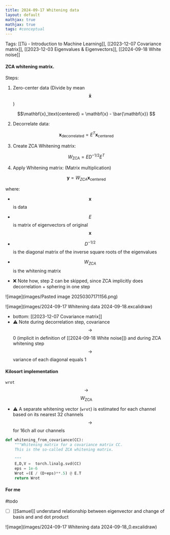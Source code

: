 ```yaml
---
title: 2024-09-17 Whitening data
layout: default 
mathjax: true
mathjax: true
tags: #conceptual
---
```

Tags: [[Tü - Introduction to Machine Learning]], [[2023-12-07 Covariance matrix]], [[2023-12-03 Eigenvalues & Eigenvectors]], [[2024-09-18 White noise]]

#### ZCA whitening matrix.

Steps:
1. Zero-center data (Divide by mean $$\mathbf{\bar{x}}$$)

$$\mathbf{x}_\text{centered} = \mathbf{x} - \bar{\mathbf{x}}
$$

2. Decorrelate data:

$$\mathbf{x}_\text{decorrelated} = E^T \mathbf{x}_\text{centered}
$$


3. Create ZCA Whitening matrix:

$$W_{\text{ZCA}} = E D^{-1/2} E^T
$$


4. Apply Whitening matrix: (Matrix multiplication)

$$\mathbf{y} = W_{ZCA} \mathbf{x}_\text{centered}
$$



where:
- $$\mathbf{x}$$ is data
- $$E$$ is matrix of eigenvectors of original $$\mathbf{x}$$
- $$D^{-1/2}$$ is the diagonal matrix of the inverse square roots of the eigenvalues
- $$W_{ZCA}$$ is the whitening matrix

- ❌ Note how, step 2 can be skipped, since ZCA implicitly does decorrelation + sphering in one step


![image](images/Pasted image 20250307171156.png)

![image](images/2024-09-17 Whitening data 2024-09-18.excalidraw)

- bottom: [[2023-12-07 Covariance matrix]]
- ⚠️ Note during decorrelation step, covariance $$\rightarrow$$ 0 (implicit in definition of [[2024-09-18 White noise]]) and during ZCA whitening step $$\rightarrow$$ variance of each diagonal equals 1


#### Kilosort implementation

`wrot` $$\rightarrow$$ $$W_{\text{ZCA}}$$

- ⚠️ A separate whitening vector (`wrot`) is estimated for each channel based on its nearest 32 channels $$\rightarrow$$ for 16ch all our channels

```python
def whitening_from_covariance(CC):
    """Whitening matrix for a covariance matrix CC.
    This is the so-called ZCA whitening matrix.

    """
    E,D,V =  torch.linalg.svd(CC)
    eps = 1e-6
    Wrot =(E / (D+eps)**.5) @ E.T
    return Wrot

```



#### For me

#todo 
- [ ] [[Samuel]] understand relationship between eigenvector and change of basis and and dot product

![image](images/2024-09-17 Whitening data 2024-09-18_0.excalidraw)
